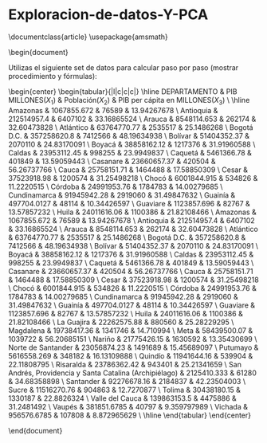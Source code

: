# Exploracion-de-datos-Y-PCA
\documentclass{article}
\usepackage{amsmath}

\begin{document}

Utilizas el siguiente set de datos para calcular paso por paso (mostrar procedimiento y fórmulas):

\begin{center}
\begin{tabular}{|l|c|c|c|}
\hline
DEPARTAMENTO & PIB MILLONES($X_1$) & Población($X_2$) & PIB per cápita en MILLONES($X_3$) \\
\hline
Amazonas & $1067855.672$ & $76589$ & $13.94267678$ \\
Antioquia & $212514957.4$ & $6407102$ & $33.16865524$ \\
Arauca & $8548114.653$ & $262174$ & $32.60473828$ \\
Atlántico & $63764770.77$ & $2535517$ & $25.1486268$ \\
Bogotá D.C. & $357258620.8$ & $7412566$ & $48.19634938$ \\
Bolívar & $51404352.37$ & $2070110$ & $24.83170091$ \\
Boyacá & $38858162.12$ & $1217376$ & $31.91960588$ \\
Caldas & $23953112.45$ & $998255$ & $23.9949837$ \\
Caquetá & $5461366.78$ & $401849$ & $13.59059443$ \\
Casanare & $23660657.37$ & $420504$ & $56.26737766$ \\
Cauca & $25758151.71$ & $1464488$ & $17.58850309$ \\
Cesar & $37523918.98$ & $1200574$ & $31.25498218$ \\
Chocó & $6001844.915$ & $534826$ & $11.2220515$ \\
Córdoba & $24991953.76$ & $1784783$ & $14.00279685$ \\
Cundinamarca & $91945942.28$ & $2919060$ & $31.49847632$ \\
Guainía & $497704.0127$ & $48114$ & $10.34426597$ \\
Guaviare & $1123857.696$ & $82767$ & $13.57857232$ \\
Huila & $24011616.06$ & $1100386$ & $21.82108466$ \\
Amazonas & $1067855.672$ & $76589$ & $13.94267678$ \\
Antioquia & $212514957.4$ & $6407102$ & $33.16865524$ \\
Arauca & $8548114.653$ & $262174$ & $32.60473828$ \\
Atlántico & $63764770.77$ & $2535517$ & $25.1486268$ \\
Bogotá D.C. & $357258620.8$ & $7412566$ & $48.19634938$ \\
Bolívar & $51404352.37$ & $2070110$ & $24.83170091$ \\
Boyacá & $38858162.12$ & $1217376$ & $31.91960588$ \\
Caldas & $23953112.45$ & $998255$ & $23.9949837$ \\
Caquetá & $5461366.78$ & $401849$ & $13.59059443$ \\
Casanare & $23660657.37$ & $420504$ & $56.26737766$ \\
Cauca & $25758151.71$ & $1464488$ & $17.58850309$ \\
Cesar & $37523918.98$ & $1200574$ & $31.25498218$ \\
Chocó & $6001844.915$ & $534826$ & $11.2220515$ \\
Córdoba & $24991953.76$ & $1784783$ & $14.00279685$ \\
Cundinamarca & $91945942.28$ & $2919060$ & $31.49847632$ \\
Guainía & $497704.0127$ & $48114$ & $10.34426597$ \\
Guaviare & $1123857.696$ & $82767$ & $13.57857232$ \\
Huila & $24011616.06$ & $1100386$ & $21.82108466$ \\
La Guajira & $22262575.88$ & $880560$ & $25.28229295$ \\
Magdalena & $19738417.36$ & $1341746$ & $14.710994$ \\
Meta & $58439500.07$ & $1039722$ & $56.20685151$ \\
Nariño & $21775426.15$ & $1630592$ & $13.35430699$ \\
Norte de Santander & $23056874.23$ & $1491689$ & $15.45689097$ \\
Putumayo & $5616558.269$ & $348182$ & $16.13109888$ \\
Quindío & $11941644.16$ & $539904$ & $22.11808795$ \\
Risaralda & $23786362.42$ & $943401$ & $25.21341659$ \\
San Andrés, Providencia y Santa Catalina (Archipiélago) & $2125410.333$ & $61280$ & $34.68358898$ \\
Santander & $92276678.16$ & $2184837$ & $42.23504003$ \\
Sucre & $11516270.76$ & $904863$ & $12.7270877$ \\
Tolima & $30438180.15$ & $1330187$ & $22.8826324$ \\
Valle del Cauca & $139863153.5$ & $4475886$ & $31.2481492$ \\
Vaupés & $381851.6785$ & $40797$ & $9.359797989$ \\
Vichada & $956576.6785$ & $107808$ & $8.872965629$ \\
\hline
\end{tabular}
\end{center}

\end{document}
